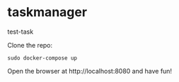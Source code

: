 # taskmanager
test-task

Clone the repo:
```
sudo docker-compose up
```
Open the browser at http://localhost:8080 and have fun!
